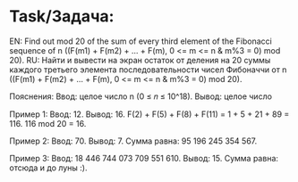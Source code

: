 # Task/Задача: 
EN: Find out mod 20 of the sum of every third element of the Fibonacci sequence of n ((F(m1) + F(m2) + … + F(m), 0 <= m <= n & m%3 = 0) mod 20).
RU: Найти и вывести на экран остаток от деления на 20 суммы каждого третьего элемента последовательности чисел Фибоначчи от n ((F(m1) + F(m2) + … + F(m), 0 <= m <= n & m%3 = 0) mod 20).


Пояснения:
Ввод: целое число n (0 ≤ 𝑛 ≤ 10^18).
Вывод: целое число

Пример 1:
Ввод: 12.
Вывод: 16.
F(2) + F(5) + F(8) + F(11) = 1 + 5 + 21 + 89 = 116.
116 mod 20 = 16.

Пример 2:
Ввод: 70.
Вывод: 7.
Сумма равна: 95 196 245 354 567.

Пример 3:
Ввод: 18 446 744 073 709 551 610.
Вывод: 15.
Сумма равна: отсюда и до луны :).

